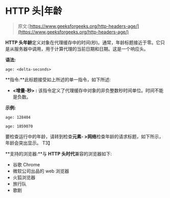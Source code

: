 # HTTP 头|年龄

> 原文:[https://www.geeksforgeeks.org/http-headers-age/](https://www.geeksforgeeks.org/http-headers-age/)

**HTTP 头年龄**定义对象在代理缓存中的时间(秒)。通常，年龄标题接近于零。它只是从服务器中调用，用于计算代理的当前日期和日期。这是一个响应头。

**语法:**

```
age: <delta-seconds>
```

**指令:**此标题接受如上所述的单一指令，如下所述:

*   **<增量-秒> :** 该指令定义了代理缓存中对象的非负整数秒时间单位。时间不能是负数。

**示例:**

```
age: 128404
```

```
age: 1859070
```

要检查运行中的年龄，请转到检查**元素- >网络**检查年龄的请求标题，如下所示，年龄会突出显示。
T3】

**支持的浏览器:**与 **HTTP 头时代**兼容的浏览器如下:

*   谷歌 Chrome
*   微软公司出品的 web 浏览器
*   火狐浏览器
*   旅行队
*   歌剧